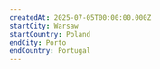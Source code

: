 ```yaml
---
createdAt: 2025-07-05T00:00:00.000Z
startCity: Warsaw
startCountry: Poland
endCity: Porto
endCountry: Portugal
---
```

